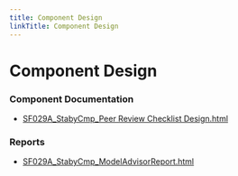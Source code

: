 ```yaml
---
title: Component Design
linkTitle: Component Design
---
```


# Component Design
### Component Documentation

- [SF029A_StabyCmp_Peer Review Checklist Design.html](Doc/SF029A_StabyCmp_Peer%20Review%20Checklist%20Design.html)

### Reports

- [SF029A_StabyCmp_ModelAdvisorReport.html](Reports/SF029A_StabyCmp_ModelAdvisorReport.html)

